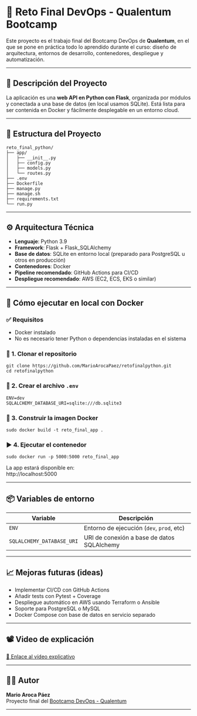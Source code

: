 # 🧪 Reto Final DevOps - Qualentum Bootcamp

Este proyecto es el trabajo final del Bootcamp DevOps de **Qualentum**, en el que se pone en práctica todo lo aprendido durante el curso: diseño de arquitectura, entornos de desarrollo, contenedores, despliegue y automatización.

---

## 📌 Descripción del Proyecto

La aplicación es una **web API en Python con Flask**, organizada por módulos y conectada a una base de datos (en local usamos SQLite). Está lista para ser contenida en Docker y fácilmente desplegable en un entorno cloud.

---

## 🧱 Estructura del Proyecto

```
reto_final_python/
├── app/
│   ├── __init__.py
│   ├── config.py
│   ├── models.py
│   └── routes.py
├── .env
├── Dockerfile
├── manage.py
├── manage.sh
├── requirements.txt
└── run.py
```

---

## ⚙️ Arquitectura Técnica

- **Lenguaje**: Python 3.9
- **Framework**: Flask + Flask_SQLAlchemy
- **Base de datos**: SQLite en entorno local (preparado para PostgreSQL u otros en producción)
- **Contenedores**: Docker
- **Pipeline recomendado**: GitHub Actions para CI/CD
- **Despliegue recomendado**: AWS (EC2, ECS, EKS o similar)

---

## 🚀 Cómo ejecutar en local con Docker

### ✅ Requisitos

- Docker instalado
- No es necesario tener Python o dependencias instaladas en el sistema

### 🔧 1. Clonar el repositorio

```
git clone https://github.com/MarioArocaPaez/retofinalpython.git
cd retofinalpython
```

### 📄 2. Crear el archivo `.env`

```
ENV=dev
SQLALCHEMY_DATABASE_URI=sqlite:///db.sqlite3
```

### 🐳 3. Construir la imagen Docker

```
sudo docker build -t reto_final_app .
```

### ▶️ 4. Ejecutar el contenedor

```
sudo docker run -p 5000:5000 reto_final_app
```

La app estará disponible en:  
http://localhost:5000

---

## 📦 Variables de entorno

| Variable                    | Descripción                                     |
|----------------------------|-------------------------------------------------|
| `ENV`                      | Entorno de ejecución (`dev`, `prod`, etc)       |
| `SQLALCHEMY_DATABASE_URI`  | URI de conexión a base de datos SQLAlchemy      |

---

## 📈 Mejoras futuras (ideas)

- Implementar CI/CD con GitHub Actions
- Añadir tests con Pytest + Coverage
- Despliegue automático en AWS usando Terraform o Ansible
- Soporte para PostgreSQL o MySQL
- Docker Compose con base de datos en servicio separado

---

## 📽️ Video de explicación

[🔗 Enlace al vídeo explicativo](TODO) 

---

## 👨‍💻 Autor

**Mario Aroca Páez**  
Proyecto final del [Bootcamp DevOps - Qualentum](https://qualentum.com)

---
